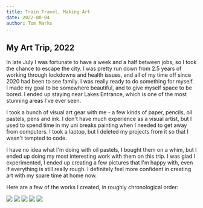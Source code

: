```yaml
---
title: Train Travel, Making Art
date: 2022-08-04
author: Tom Marks
...
```


## My Art Trip, 2022

In late July I was fortunate to have a week and a half between jobs, so I took the chance to escape the city.
I was pretty run down from 2.5 years of working through lockdowns and health issues, and all of my time off since 2020
had been to see family. I was really ready to do something for myself. I made my goal to be somewhere beautiful,
and to give myself space to be bored. I ended up staying near Lakes Entrance, which is one of the most
stunning areas I've ever seen.

I took a bunch of visual art gear with me - a few kinds of paper, pencils, oil pastels, pens and ink. I don't
have much experience as a visual artist, but I used to spend time in my uni breaks painting when I needed to
get away from computers. I took a laptop, but I deleted my projects from it so that I wasn't tempted to code.

I have no idea what I'm doing with oil pastels, I bought them on a whim, but I ended up doing my most interesting
work with them on this trip. I was glad I experimented, I ended up creating a few pictures that I'm happy with,
even if everything is still really rough. I definitely feel more confident in creating art with my spare time
at home now.

Here are a few of the works I created, in roughly chronological order:

<img src="img/2022art/rosella_small.jpeg" />

<img src="img/2022art/cottage_small.jpeg" />

<img src="img/2022art/jetty_small.jpeg" />

<img src="img/2022art/lookout_small.jpeg" />

<img src="img/2022art/magpie_small.jpeg" />


